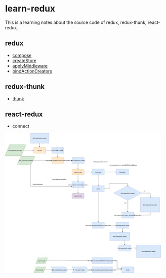 # learn-redux
This is a learning notes about the source code of redux, redux-thunk, react-redux.

## redux

* [compose](./redux/compose.md)
* [createStore](./redux/createStore.md)
* [applyMiddleware](./redux/applyMiddleware.md)
* [bindActionCreators](./redux/bindActionCreators.md)

## redux-thunk

* [thunk](./redux/thunk.md)

## react-redux

* connect

![](./react-redux/react-redux-connect.svg)